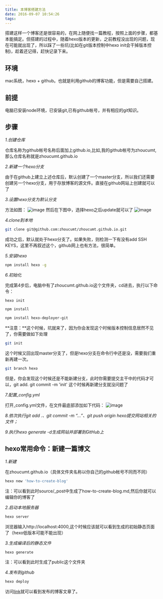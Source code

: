 ```yaml
---
title: 本博客搭建方法
date: 2016-09-07 10:54:26
tags:
---
```


搭建这样一个博客还是很容易的，在网上随便找一篇教程，按照上面的步骤，都基本能搞定。但搭建的过程中，随着hexo版本的更新，之前教程没出现的问题，现在可能就出现了，所以踩了一些坑(比如在git版本控制中hexo init会干掉版本控制)，趁着还记得，赶快记录下来。
## 环境
mac系统，hexo + github。也就是利用github的博客功能，但是需要自己搭建。

## 前提
电脑已安装node环境，已安装git,已有github帐号，并有相应的git知识。

## 步骤
*1.创建仓库*

仓库名称为github帐号名称后面加上github.io,比如,我的github帐号为zhoucumt,那么仓库名称就是zhoucumt.github.io

*2.新建一个hexo分支*

由于在github上建立上述仓库后，默认创建了一个master分支，所以我们还需要创建另一个hexo分支，用于存放博客的源文件。直接在github网站上创建就可以了

*3.设置hexo分支为默认分支*

方法如图：
![image](/Users/baidu/Pictures/snip/settings.png)
然后在下图中，选择hexo之后update就可以了
![image](/Users/baidu/Pictures/snip/default.png)

*4.clone到本地*

``` bash
git clone git@github.com:zhoucumt/zhoucumt.github.io.git
```

成功之后，默认就处于hexo分支了。如果失败，则检测一下有没有add SSH KEYS，这里不再叙述这个，github网上也有方法，很简单。


*5.安装hexo*

``` bash
npm install hexo -g
```

*6.初始化*

完成第4步后，电脑中有了zhoucumt.github.io这个文件夹，cd进去，执行以下命令：

``` bash
hexo init
```

``` bash
npm install
```

``` bash
npm install hexo-deployer-git
```

**注意：**这个时候，坑就来了，因为你会发现这个时候版本控制信息居然不见了，你需要做如下处理
``` bash
git init
```

这个时候又回出现master分支了，但是hexo分支在命令行中还是没，需要我们重新再建一次。
``` bash
git branch hexo
```

但是，你会发现这个时候还是不能新建分支，此时你需要提交主干中的代码才可以，git add. git commit -m 'init' 这个时候再新建分支就没问题了

*7.配置_config.yml*

打开_config.yml文件，在文件最底部添加如下代码：
![image](/Users/baidu/Pictures/snip/config.png)

*8.依次执行git add .、git commit -m “…”、git push origin hexo提交网站相关的文件；*

*9.执行hexo generate -d生成网站并部署到GitHub上*


## hexo常用命令：新建一篇博文
*1.新建*

在zhoucumt.github.io（具体文件夹名称以你自己的github帐号不同而不同）
``` bash
hexo new 'how-to-create-blog'
```
注：可以看到此时source/_post中生成了how-to-create-blog.md,然后你就可以编辑你的博客了

*2.启动本地服务器*

``` bash
hexo server
```
浏览器输入http://localhost:4000,这个时候应该就可以看到生成的初始静态页面了（hexo低版本可能不能出现）

*3.生成编译后的静态文件*

``` bash
hexo generate
```
注：可以看到此时生成了public这个文件夹

*4.发布到github*

``` bash
hexo deploy
```
访问[link](http://https://zhoucumt.github.io/)就可以看到发布的博客文章了。



